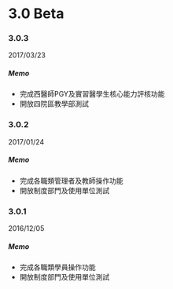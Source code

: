 # 3.0 Beta
### 3.0.3
2017/03/23
##### Memo
- 完成西醫師PGY及實習醫學生核心能力評核功能
- 開放四院區教學部測試
### 3.0.2
2017/01/24
##### Memo
- 完成各職類管理者及教師操作功能
- 開放制度部門及使用單位測試
### 3.0.1
2016/12/05
##### Memo
- 完成各職類學員操作功能
- 開放制度部門及使用單位測試
